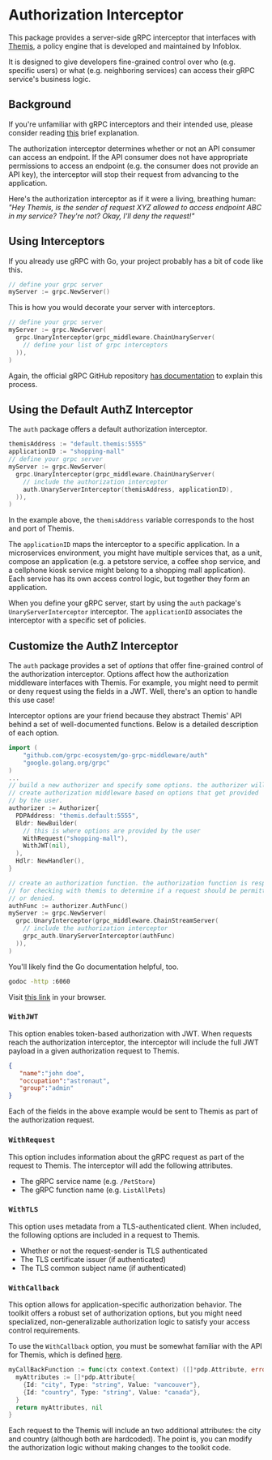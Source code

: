 # Authorization Interceptor

This package provides a server-side gRPC interceptor that interfaces with [Themis](https://github.com/infobloxopen/themis), a policy engine that is developed and maintained by Infoblox. 

It is designed to give developers fine-grained control over who (e.g. specific users) or what (e.g. neighboring services) can access their gRPC service's business logic.

## Background

If you're unfamiliar with gRPC interceptors and their intended use, please consider reading [this](https://github.com/grpc-ecosystem/go-grpc-middleware#middleware) brief explanation.

The authorization interceptor determines whether or not an API consumer can access an endpoint. If the API consumer does not have appropriate permissions to access an endpoint (e.g. the consumer does not provide an API key), the interceptor will stop their request from advancing to the application.

Here's the authorization interceptor as if it were a living, breathing human: _"Hey Themis, is the sender of request XYZ allowed to access endpoint ABC in my service? They're not? Okay, I'll deny the request!"_

## Using Interceptors
If you already use gRPC with Go, your project probably has a bit of code like this.

```go
// define your grpc server
myServer := grpc.NewServer()
```
This is how you would decorate your server with interceptors.

```go
// define your grpc server
myServer := grpc.NewServer(
  grpc.UnaryInterceptor(grpc_middleware.ChainUnaryServer(
    // define your list of grpc interceptors
  )),
)
```

Again, the official gRPC GitHub repository [has documentation](https://github.com/grpc-ecosystem/go-grpc-middleware) to explain this process.

## Using the Default AuthZ Interceptor

The `auth` package offers a default authorization interceptor.
```go
themisAddress := "default.themis:5555" 
applicationID := "shopping-mall"
// define your grpc server
myServer := grpc.NewServer(
  grpc.UnaryInterceptor(grpc_middleware.ChainUnaryServer(
    // include the authorization interceptor
    auth.UnaryServerInterceptor(themisAddress, applicationID),
  )),
)
```
In the example above, the `themisAddress` variable corresponds to the host and port of Themis.


The `applicationID` maps the interceptor to a specific application. In a microservices environment, you might have multiple services that, as a unit, compose an application (e.g. a petstore service, a coffee shop service, and a cellphone kiosk service might belong to a shopping mall application). Each service has its own access control logic, but together they form an application.

When you define your gRPC server, start by using the `auth` package's `UnaryServerInterceptor` interceptor. The `applicationID` associates the interceptor with a specific set of policies.


## Customize the AuthZ Interceptor
The `auth` package provides a set of _options_ that offer fine-grained control of the authorization interceptor. Options affect how the authorization middleware interfaces with Themis. For example, you might need to permit or deny request using the fields in a JWT. Well, there's an option to handle this use case!

Interceptor options are your friend because they abstract Themis' API behind a set of well-documented functions. Below is a detailed description of each option.


```go
import (
	"github.com/grpc-ecosystem/go-grpc-middleware/auth"
	"google.golang.org/grpc"
)
...
// build a new authorizer and specify some options. the authorizer will
// create authorization middleware based on options that get provided
// by the user.
authorizer := Authorizer{
  PDPAddress: "themis.default:5555",
  Bldr: NewBuilder(
    // this is where options are provided by the user
    WithRequest("shopping-mall"),
    WithJWT(nil),
  ),
  Hdlr: NewHandler(),
}

// create an authorization function. the authorization function is responsible
// for checking with themis to determine if a request should be permitted
// or denied.
authFunc := authorizer.AuthFunc()
myServer := grpc.NewServer(
  grpc.UnaryInterceptor(grpc_middleware.ChainStreamServer(
    // include the authorization interceptor
    grpc_auth.UnaryServerInterceptor(authFunc)
  )),
)
```

You'll likely find the Go documentation helpful, too.

```sh
godoc -http :6060
```
Visit [this link](http://localhost:6060/pkg/github.com/infobloxopen/atlas-app-toolkit/auth/) in your browser.

### `WithJWT`

This option enables token-based authorization with JWT. When requests reach the authorization interceptor, the interceptor will include the full JWT payload in a given authorization request to Themis.

```json
{
   "name":"john doe",
   "occupation":"astronaut",
   "group":"admin"
}
```
Each of the fields in the above example would be sent to Themis as part of the authorization request.

### `WithRequest`

This option includes information about the gRPC request as part of the request to Themis. The interceptor will add the following attributes.

- The gRPC service name (e.g. `/PetStore`)
- The gRPC function name (e.g. `ListAllPets`)

### `WithTLS`

This option uses metadata from a TLS-authenticated client. When included, the following options are included in a request to Themis.

- Whether or not the request-sender is TLS authenticated
- The TLS certificate issuer (if authenticated)
- The TLS common subject name (if authenticated)

### `WithCallback`

This option allows for application-specific authorization behavior. The toolkit offers a robust set of authorization options, but you might need specialized, non-generalizable authorization logic to satisfy your access control requirements.

To use the `WithCallback` option, you must be somewhat familiar with the API for Themis, which is defined [here](https://github.com/infobloxopen/themis/blob/master/proto/service.proto).

```go
myCallBackFunction := func(ctx context.Context) ([]*pdp.Attribute, error){
  myAttributes := []*pdp.Attribute{
    {Id: "city", Type: "string", Value: "vancouver"},
    {Id: "country", Type: "string", Value: "canada"},
  }
  return myAttributes, nil
}
```
Each request to the Themis will include an two additional attributes: the city and country (although both are hardcoded). The point is, you can modify the authorization logic without making changes to the toolkit code.
